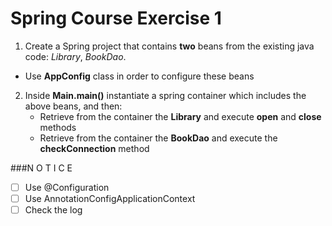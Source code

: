 Spring Course Exercise 1
========================

1. Create a Spring project that contains **two** beans from the existing java code: *Library*, *BookDao*.
  - Use **AppConfig** class in order to configure these beans

2. Inside **Main.main()** instantiate a spring container which includes the above beans, and then:
    - Retrieve from the container the **Library** and execute **open** and **close** methods
    - Retrieve from the container the **BookDao** and execute the **checkConnection** method


###N O T I C E
- [ ] Use @Configuration
- [ ] Use AnnotationConfigApplicationContext
- [ ] Check the log
